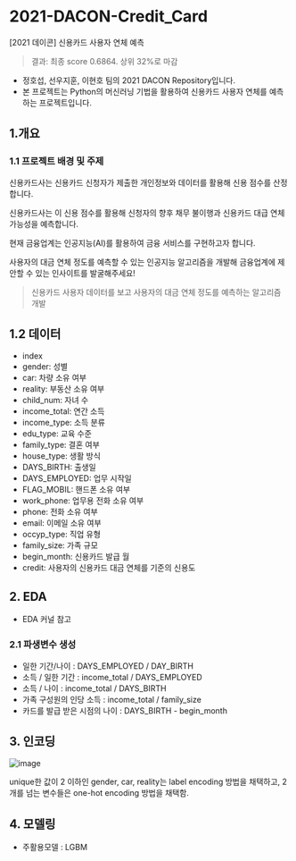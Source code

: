 # 2021-DACON-Credit_Card
[2021 데이콘] 신용카드 사용자 연체 예측
> 결과: 최종 score 0.6864. 상위 32%로 마감

- 정호섭, 선우지훈, 이현호 팀의 2021 DACON Repository입니다.
- 본 프로젝트는 Python의 머신러닝 기법을 활용하여 신용카드 사용자 연체를 예측하는 프로젝트입니다.

## 1.개요
### 1.1 프로젝트 배경 및 주제
신용카드사는 신용카드 신청자가 제출한 개인정보와 데이터를 활용해 신용 점수를 산정합니다. 

신용카드사는 이 신용 점수를 활용해 신청자의 향후 채무 불이행과 신용카드 대급 연체 가능성을 예측합니다.

현재 금융업계는 인공지능(AI)를 활용하여 금융 서비스를 구현하고자 합니다. 

사용자의 대금 연체 정도를 예측할 수 있는 인공지능 알고리즘을 개발해 금융업계에 제안할 수 있는 인사이트를 발굴해주세요!

> 신용카드 사용자 데이터를 보고 사용자의 대금 연체 정도를 예측하는 알고리즘 개발

## 1.2 데이터

- index
- gender: 성별
- car: 차량 소유 여부
- reality: 부동산 소유 여부
- child_num: 자녀 수
- income_total: 연간 소득
- income_type: 소득 분류
- edu_type: 교육 수준
- family_type: 결혼 여부
- house_type: 생활 방식
- DAYS_BIRTH: 출생일
- DAYS_EMPLOYED: 업무 시작일
- FLAG_MOBIL: 핸드폰 소유 여부
- work_phone: 업무용 전화 소유 여부
- phone: 전화 소유 여부
- email: 이메일 소유 여부
- occyp_type: 직업 유형
- family_size: 가족 규모
- begin_month: 신용카드 발급 월
- credit: 사용자의 신용카드 대금 연체를 기준의 신용도

## 2. EDA
- EDA 커널 참고

### 2.1 파생변수 생성
- 일한 기간/나이 : DAYS_EMPLOYED / DAY_BIRTH
- 소득 / 일한 기간 : income_total / DAYS_EMPLOYED
- 소득 / 나이 : income_total / DAYS_BIRTH
- 가족 구성원의 인당 소득 : income_total / family_size
- 카드를 발급 받은 시점의 나이 : DAYS_BIRTH - begin_month

## 3. 인코딩
![image](https://user-images.githubusercontent.com/72376781/122714891-0a586700-d2a3-11eb-9edb-7cc090f2b1c9.png)

unique한 값이 2 이하인 gender, car, reality는 label encoding 방법을 채택하고, 2개를 넘는 변수들은 one-hot encoding 방법을 채택함.

## 4. 모델링
- 주활용모델 : LGBM
